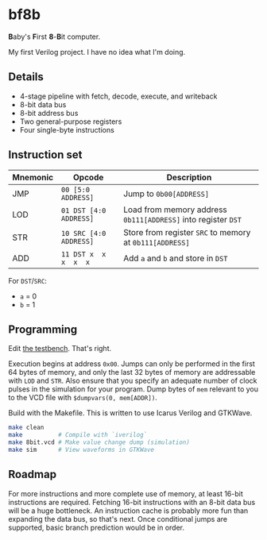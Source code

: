 # bf8b

**B**aby's **F**irst **8**-**B**it computer.

My first Verilog project. I have no idea what I'm doing.

## Details

- 4-stage pipeline with fetch, decode, execute, and writeback
- 8-bit data bus
- 8-bit address bus
- Two general-purpose registers
- Four single-byte instructions

## Instruction set

| Mnemonic | Opcode | Description |
|----------|--------|-------------|
| JMP | `00 [5:0     ADDRESS]` | Jump to `0b00[ADDRESS]` |
| LOD | `01 DST [4:0 ADDRESS]` | Load from memory address `0b111[ADDRESS]` into register `DST` |
| STR | `10 SRC [4:0 ADDRESS]` | Store from register `SRC` to memory at `0b111[ADDRESS]` |
| ADD | `11 DST x  x  x  x  x` | Add `a` and `b` and store in `DST` |

For `DST`/`SRC`:
- `a` = 0
- `b` = 1

## Programming

Edit [the testbench](/8bit_tb.v). That's right.

Execution begins at address `0x00`.
Jumps can only be performed in the first 64 bytes of memory, and only the last 32 bytes of memory are addressable with `LOD` and `STR`.
Also ensure that you specify an adequate number of clock pulses in the simulation for your program.
Dump bytes of `mem` relevant to you to the VCD file with `$dumpvars(0, mem[ADDR])`.

Build with the Makefile. This is written to use Icarus Verilog and GTKWave.

```sh
make clean
make          # Compile with `iverilog`
make 8bit.vcd # Make value change dump (simulation)
make sim      # View waveforms in GTKWave
```

## Roadmap

For more instructions and more complete use of memory, at least 16-bit instructions are required.
Fetching 16-bit instructions with an 8-bit data bus will be a huge bottleneck.
An instruction cache is probably more fun than expanding the data bus, so that's next.
Once conditional jumps are supported, basic branch prediction would be in order.
